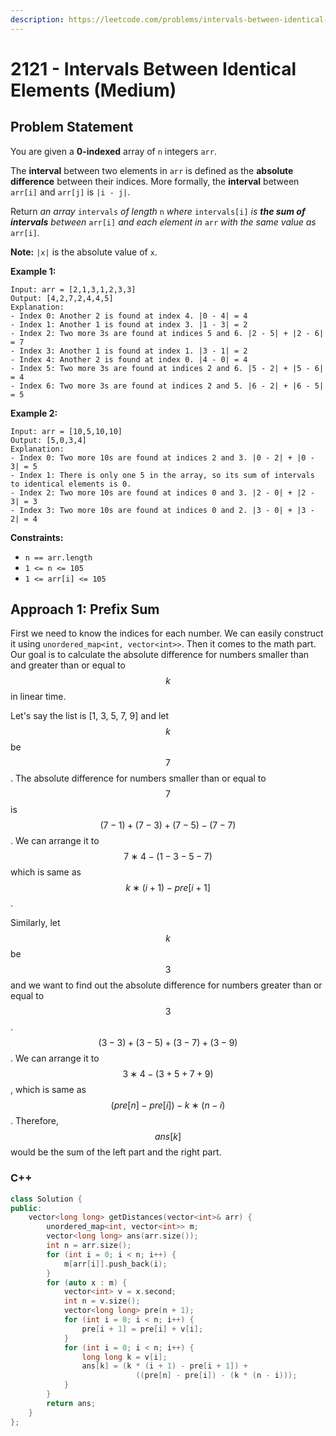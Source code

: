 ```yaml
---
description: https://leetcode.com/problems/intervals-between-identical-elements/
---
```


# 2121 - Intervals Between Identical Elements (Medium)

## Problem Statement

You are given a **0-indexed** array of `n` integers `arr`.

The **interval** between two elements in `arr` is defined as the **absolute difference** between their indices. More formally, the **interval** between `arr[i]` and `arr[j]` is `|i - j|`.

Return _an array_ `intervals` _of length_ `n` _where_ `intervals[i]` _is **the sum of intervals** between_ `arr[i]` _and each element in_ `arr` _with the same value as_ `arr[i]`_._

**Note:** `|x|` is the absolute value of `x`.

**Example 1:**

```
Input: arr = [2,1,3,1,2,3,3]
Output: [4,2,7,2,4,4,5]
Explanation:
- Index 0: Another 2 is found at index 4. |0 - 4| = 4
- Index 1: Another 1 is found at index 3. |1 - 3| = 2
- Index 2: Two more 3s are found at indices 5 and 6. |2 - 5| + |2 - 6| = 7
- Index 3: Another 1 is found at index 1. |3 - 1| = 2
- Index 4: Another 2 is found at index 0. |4 - 0| = 4
- Index 5: Two more 3s are found at indices 2 and 6. |5 - 2| + |5 - 6| = 4
- Index 6: Two more 3s are found at indices 2 and 5. |6 - 2| + |6 - 5| = 5
```

**Example 2:**

```
Input: arr = [10,5,10,10]
Output: [5,0,3,4]
Explanation:
- Index 0: Two more 10s are found at indices 2 and 3. |0 - 2| + |0 - 3| = 5
- Index 1: There is only one 5 in the array, so its sum of intervals to identical elements is 0.
- Index 2: Two more 10s are found at indices 0 and 3. |2 - 0| + |2 - 3| = 3
- Index 3: Two more 10s are found at indices 0 and 2. |3 - 0| + |3 - 2| = 4
```

**Constraints:**

* `n == arr.length`
* `1 <= n <= 105`
* `1 <= arr[i] <= 105`

## Approach 1: Prefix Sum

First we need to know the indices for each number. We can easily construct it using `unordered_map<int, vector<int>>`. Then it comes to the math part. Our goal is to calculate the absolute difference for numbers smaller than and greater than or equal to $$k$$ in linear time.

Let's say the list is \[1, 3, 5, 7, 9] and let $$k$$ be $$7$$. The absolute difference for numbers smaller than or equal to $$7$$ is $$(7−1)+(7−3)+(7−5)−(7−7)$$. We can arrange it to $$7∗4−(1−3−5−7)$$which is same as $$k∗(i+1)−pre[i+1]$$.

Similarly, let $$k$$ be $$3$$ and we want to find out the absolute difference for numbers greater than or equal to $$3$$. $$(3−3)+(3−5)+(3−7)+(3−9)$$. We can arrange it to $$3∗4−(3+5+7+9)$$, which is same as $$(pre[n]−pre[i])−k∗(n−i)$$. Therefore, $$ans[k]$$ would be the sum of the left part and the right part.

### C++

```cpp
class Solution {
public:
    vector<long long> getDistances(vector<int>& arr) {
        unordered_map<int, vector<int>> m;
        vector<long long> ans(arr.size());
        int n = arr.size();
        for (int i = 0; i < n; i++) {
            m[arr[i]].push_back(i);
        }
        for (auto x : m) {
            vector<int> v = x.second;
            int n = v.size();
            vector<long long> pre(n + 1);
            for (int i = 0; i < n; i++) {
                pre[i + 1] = pre[i] + v[i];
            }
            for (int i = 0; i < n; i++) {
                long long k = v[i];
                ans[k] = (k * (i + 1) - pre[i + 1]) + 
                            ((pre[n] - pre[i]) - (k * (n - i)));
            }
        }
        return ans;
    }
};

```
